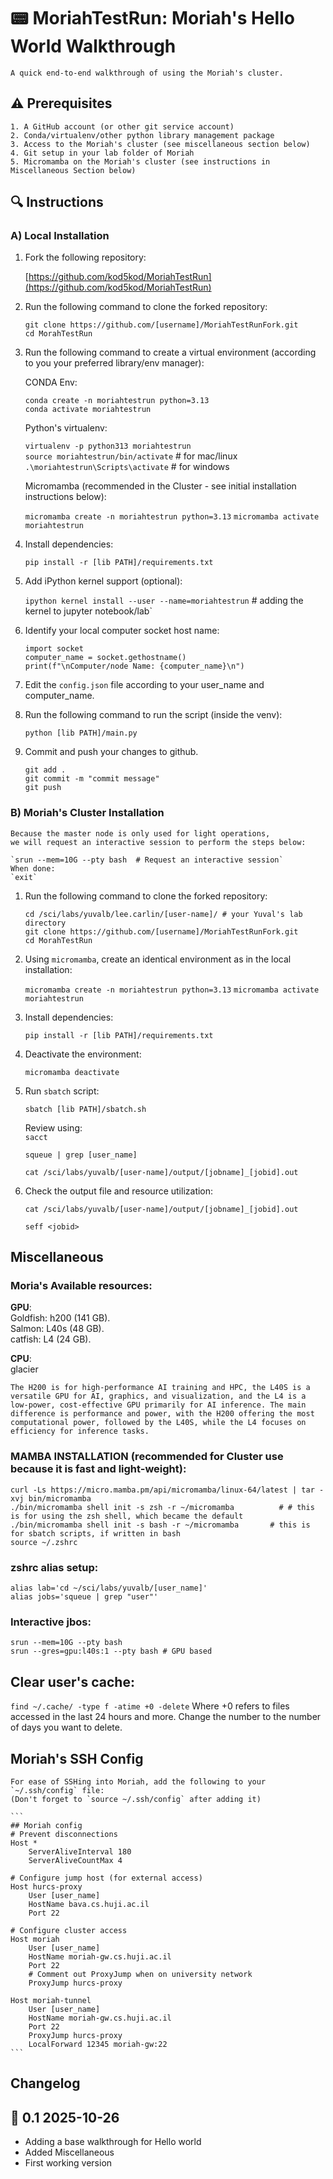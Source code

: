 # 📟 MoriahTestRun: Moriah's Hello World Walkthrough

```
A quick end-to-end walkthrough of using the Moriah's cluster. 
```

## ⚠️ Prerequisites

    1. A GitHub account (or other git service account)
    2. Conda/virtualenv/other python library management package
    3. Access to the Moriah's cluster (see miscellaneous section below)
    4. Git setup in your lab folder of Moriah
    5. Micromamba on the Moriah's cluster (see instructions in Miscellaneous Section below)


## 🔍 Instructions 

### A) Local Installation

1. Fork the following repository:

    [https://github.com/kod5kod/MoriahTestRun](https://github.com/kod5kod/MoriahTestRun)

2. Run the following command to clone the forked repository:
    ```
    git clone https://github.com/[username]/MoriahTestRunFork.git
    cd MorahTestRun
    ```

3. Run the following command to create a virtual environment (according to you your preferred library/env manager):

    CONDA Env:  

    `conda create -n moriahtestrun python=3.13`  
    `conda activate moriahtestrun`  


    Python's virtualenv:

    `virtualenv -p python313 moriahtestrun `  
    `source moriahtestrun/bin/activate` # for mac/linux  
    `.\moriahtestrun\Scripts\activate` # for windows    


    Micromamba (recommended in the Cluster - see initial installation instructions below):

    `micromamba create -n moriahtestrun python=3.13`
    `micromamba activate moriahtestrun`

    
4. Install dependencies:

    `pip install -r [lib PATH]/requirements.txt`

5. Add iPython kernel support (optional):

    `ipython kernel install --user --name=moriahtestrun` # adding the kernel to jupyter notebook/lab`


6. Identify your local computer socket host name:

    ```
    import socket
    computer_name = socket.gethostname()
    print(f"\nComputer/node Name: {computer_name}\n")
    ```

7. Edit the `config.json` file according to your user_name and computer_name.


8. Run the following command to run the script (inside the venv):

    `python [lib PATH]/main.py`


9. Commit and push your changes to github. 

    ```
    git add .
    git commit -m "commit message"
    git push
    ```


### B) Moriah's Cluster Installation

    Because the master node is only used for light operations, 
    we will request an interactive session to perform the steps below:

    `srun --mem=10G --pty bash  # Request an interactive session`
    When done:
    `exit`

1. Run the following command to clone the forked repository:

    
    ```
    cd /sci/labs/yuvalb/lee.carlin/[user-name]/ # your Yuval's lab directory
    git clone https://github.com/[username]/MoriahTestRunFork.git
    cd MorahTestRun
    ```

2. Using `micromamba`, create an identical environment as in the local installation:

    `micromamba create -n moriahtestrun python=3.13`
    `micromamba activate moriahtestrun`

3. Install dependencies:

    `pip install -r [lib PATH]/requirements.txt`

4. Deactivate the environment:

    `micromamba deactivate`

5. Run `sbatch` script:

    `sbatch [lib PATH]/sbatch.sh` 

    Review using:  
    `sacct`

    `squeue | grep [user_name]`

    `cat /sci/labs/yuvalb/[user-name]/output/[jobname]_[jobid].out`

6. Check the output file and resource utilization:

    `cat /sci/labs/yuvalb/[user-name]/output/[jobname]_[jobid].out`

    `seff <jobid>`





## Miscellaneous

### Moria's Available resources:

**GPU**:  
    Goldfish: h200 (141 GB).     
    Salmon: L40s (48 GB).   
    catfish: L4 (24 GB).  
     
**CPU**:  
    glacier

    The H200 is for high-performance AI training and HPC, the L40S is a versatile GPU for AI, graphics, and visualization, and the L4 is a low-power, cost-effective GPU primarily for AI inference. The main difference is performance and power, with the H200 offering the most computational power, followed by the L40S, while the L4 focuses on efficiency for inference tasks. 

    

###  MAMBA INSTALLATION (recommended for Cluster use because it is fast and light-weight):

```
curl -Ls https://micro.mamba.pm/api/micromamba/linux-64/latest | tar -xvj bin/micromamba
./bin/micromamba shell init -s zsh -r ~/micromamba          # # this is for using the zsh shell, which became the default
./bin/micromamba shell init -s bash -r ~/micromamba       # this is for sbatch scripts, if written in bash
source ~/.zshrc
```

### zshrc alias setup:

```
alias lab='cd ~/sci/labs/yuvalb/[user_name]'
alias jobs='squeue | grep "user"'
```

### Interactive jbos:
```
srun --mem=10G --pty bash 
srun --gres=gpu:l40s:1 --pty bash # GPU based
```

## Clear user's cache:
`find ~/.cache/ -type f -atime +0 -delete`
Where +0 refers to files accessed in the last 24 hours and more. 
Change the number to the number of days you want to delete.


## Moriah's SSH Config

    For ease of SSHing into Moriah, add the following to your `~/.ssh/config` file:
    (Don't forget to `source ~/.ssh/config` after adding it)

    ```
    ## Moriah config
    # Prevent disconnections
    Host *
        ServerAliveInterval 180
        ServerAliveCountMax 4

    # Configure jump host (for external access)
    Host hurcs-proxy
        User [user_name]
        HostName bava.cs.huji.ac.il
        Port 22

    # Configure cluster access
    Host moriah
        User [user_name]
        HostName moriah-gw.cs.huji.ac.il
        Port 22
        # Comment out ProxyJump when on university network
        ProxyJump hurcs-proxy

    Host moriah-tunnel
        User [user_name]
        HostName moriah-gw.cs.huji.ac.il
        Port 22
        ProxyJump hurcs-proxy
        LocalForward 12345 moriah-gw:22
    ```





## Changelog

## 📌 0.1   2025-10-26
* Adding a base walkthrough for Hello world 
* Added Miscellaneous
* First working version




